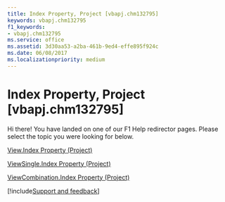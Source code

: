 ```yaml
---
title: Index Property, Project [vbapj.chm132795]
keywords: vbapj.chm132795
f1_keywords:
- vbapj.chm132795
ms.service: office
ms.assetid: 3d30aa53-a2ba-461b-9ed4-effe895f924c
ms.date: 06/08/2017
ms.localizationpriority: medium
---
```



# Index Property, Project [vbapj.chm132795]

Hi there! You have landed on one of our F1 Help redirector pages. Please select the topic you were looking for below.

[View.Index Property (Project)](https://msdn.microsoft.com/library/1ae86743-4a3a-0659-c7d4-0770287b0377%28Office.15%29.aspx)

[ViewSingle.Index Property (Project)](https://msdn.microsoft.com/library/a4f5a6fa-b013-473c-4400-70a40be955c5%28Office.15%29.aspx)

[ViewCombination.Index Property (Project)](https://msdn.microsoft.com/library/3a9ebd6e-a2c6-1a90-4d41-e31bd8455611%28Office.15%29.aspx)

[!include[Support and feedback](~/includes/feedback-boilerplate.md)]